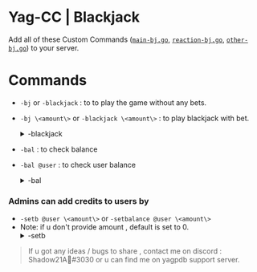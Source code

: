 # Yag-CC | Blackjack

Add all of these Custom Commands ([`main-bj.go`](https://github.com/Shadow21AR/Yag-CC/blob/38ffe96b33a21783209a042c9e6cf96e480f0f7f/Fun/Blackjack/main-bj.go), [`reaction-bj.go`](https://github.com/Shadow21AR/Yag-CC/blob/38ffe96b33a21783209a042c9e6cf96e480f0f7f/Fun/Blackjack/reaction-bj.go), [`other-bj.go`](https://github.com/Shadow21AR/Yag-CC/blob/38ffe96b33a21783209a042c9e6cf96e480f0f7f/Fun/Blackjack/other-bj.go)) to your server.

# Commands 
- `-bj` or `-blackjack` : to to play the game without any bets.
- `-bj \<amount\>` or `-blackjack \<amount\>` : to play blackjack with bet.  <details>

  <summary>-blackjack</summary>

  <img src="https://github.com/Shadow21AR/Yag-CC/blob/38ffe96b33a21783209a042c9e6cf96e480f0f7f/img/Blackjack/lose.jpg" name="Loss">

  <img src="https://github.com/Shadow21AR/Yag-CC/blob/38ffe96b33a21783209a042c9e6cf96e480f0f7f/img/Blackjack/win.jpg" name="Win">

  <img src="https://github.com/Shadow21AR/Yag-CC/blob/38ffe96b33a21783209a042c9e6cf96e480f0f7f/img/Blackjack/tie.jpg" name="Tie"> </details>
- `-bal` : to check balance 
- `-bal @user` : to check user balance <details> <summary> -bal </summary> <img src="https://github.com/Shadow21AR/Yag-CC/blob/38ffe96b33a21783209a042c9e6cf96e480f0f7f/img/Blackjack/bal.jpg"> </details>

### Admins can add credits to users by
- `-setb @user \<amount\>` or `-setbalance @user \<amount\>` 
- Note: if u don't provide amount , default is set to 0. <details> <summary>-setb</summary> <img src="https://github.com/Shadow21AR/Yag-CC/blob/38ffe96b33a21783209a042c9e6cf96e480f0f7f/img/Blackjack/setb.jpg"> </details>



> If u got any ideas / bugs to share , contact me on discord : Shadow21A🌟#3030 or u can find me on yagpdb support server.
